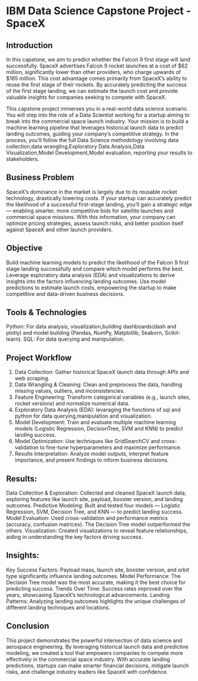 # IBM Data Science Capstone Project - SpaceX

## Introduction

In this capstone, we aim to predict whether the Falcon 9 first stage will land successfully. SpaceX advertises Falcon 9 rocket launches at a cost of $62 million, significantly lower than other providers, who charge upwards of $165 million. This cost advantage comes primarily from SpaceX’s ability to reuse the first stage of their rockets. By accurately predicting the success of the first stage landing, we can estimate the launch cost and provide valuable insights for companies seeking to compete with SpaceX.

This capstone project immerses you in a real-world data science scenario. You will step into the role of a Data Scientist working for a startup aiming to break into the commercial space launch industry. Your mission is to build a machine learning pipeline that leverages historical launch data to predict landing outcomes, guiding your company’s competitive strategy. In the process, you’ll follow the full Data Science methodology involving data collection,data wrangling,Exploratory Data Analysis,Data Visualization,Model Development,Model evaluation, reporting your results to stakeholders.


## Business Problem
SpaceX’s dominance in the market is largely due to its reusable rocket technology, drastically lowering costs. If your startup can accurately predict the likelihood of a successful first-stage landing, you’ll gain a strategic edge — enabling smarter, more competitive bids for satellite launches and commercial space missions. With this information, your company can optimize pricing strategies, assess launch risks, and better position itself against SpaceX and other launch providers.

## Objective
Build machine learning models to predict the likelihood of the Falcon 9 first stage landing successfully and compare which model performs the best.
Leverage exploratory data analysis (EDA) and visualizations to derive insights into the factors influencing landing outcomes.
Use model predictions to estimate launch costs, empowering the startup to make competitive and data-driven business decisions.

## Tools & Technologies
Python: For data analysis, visualization,building dashboards(dash and plotly) and model building (Pandas, NumPy, Matplotlib, Seaborn, Scikit-learn).
SQL: For data querying and manipulation.

## Project Workflow
1. Data Collection: Gather historical SpaceX launch data through APIs and web scraping.
2. Data Wrangling & Cleaning: Clean and preprocess the data, handling missing values, outliers, and inconsistencies.
3. Feature Engineering: Transform categorical variables (e.g., launch sites, rocket versions) and normalize numerical data.
4. Exploratory Data Analysis (EDA): levaraging the functions of sql and python for data querying,manipulation and visualization.
5. Model Development: Train and evaluate multiple machine learning models (Logistic Regression, DecisionTree, SVM and KNN) to predict landing success.
6. Model Optimization: Use techniques like GridSearchCV and cross-validation to fine-tune hyperparameters and maximize performance.
7. Results Interpretation: Analyze model outputs, interpret feature importance, and present findings to inform business decisions.

## Results:
Data Collection & Exploration: Collected and cleaned SpaceX launch data, exploring features like launch site, payload, booster version, and landing outcomes.
Predictive Modeling: Built and tested four models — Logistic Regression, SVM, Decision Tree, and KNN — to predict landing success.
Model Evaluation: Used cross-validation and performance metrics (accuracy, confusion matrices). The Decision Tree model outperformed the others.
Visualization: Created visualizations to reveal feature relationships, aiding in understanding the key factors driving success.

## Insights:
Key Success Factors: Payload mass, launch site, booster version, and orbit type significantly influence landing outcomes.
Model Performance: The Decision Tree model was the most accurate, making it the best choice for predicting success.
Trends Over Time: Success rates improved over the years, showcasing SpaceX’s technological advancements.
Landing Patterns: Analyzing landing outcomes highlights the unique challenges of different landing techniques and locations.

## Conclusion
This project demonstrates the powerful intersection of data science and aerospace engineering. By leveraging historical launch data and predictive modeling, we created a tool that empowers companies to compete more effectively in the commercial space industry. With accurate landing predictions, startups can make smarter financial decisions, mitigate launch risks, and challenge industry leaders like SpaceX with confidence.
